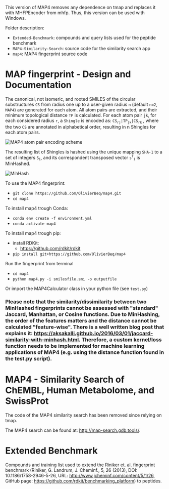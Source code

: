 This version of MAP4 removes any dependence on tmap and replaces it with MHFPEncoder from mhfp.
Thus, this version can be used with Windows.


Folder description:
- `Extended-Benchmark`: compounds and query lists used for the peptide benchmark
- `MAP4-Similarity-Search`: source code for the similarity search app
- `map4`: MAP4 fingerprint source code
 

# MAP fingerprint - Design and Documentation  

The canonical, not isomeric, and rooted SMILES of the circular substructures `CS` from radius one up to a user-given radius `n` (default `n=2`, `MAP4`) are generated for each atom. All atom pairs are extracted, and their minimum topological distance `TP` is calculated. For each atom pair `jk`, for each considered radius `r`, a `Shingle` is encoded as: `CS`<sub>`rj`</sub>`|TP`<sub>`jk`</sub>`|CS`<sub>`rk`</sub> , where the two `CS` are annotated in alphabetical order, resulting in n Shingles for each atom pairs. 

![MAP4 atom pair encoding scheme](https://cloud.gdb.tools/s/oANAxRazApL5EDw/preview)

The resulting list of Shingles is hashed using the unique mapping `SHA-1` to a set of integers `S`<sub>`i`</sub>, and its correspondent transposed vector `s`<sup>`T`</sup><sub>`i`</sub> is MinHashed.

![MihHash](https://cloud.gdb.tools/s/nLjQKTcHPLdpnxJ/preview)

To use the MAP4 fingerprint:
- `git clone https://github.com/OlivierBeq/map4.git`
- `cd map4`

To install map4 trough Conda:
- `conda env create -f environment.yml`
- `conda activate map4`

To install map4 trough pip:
- install RDKit:
   - https://github.com/rdkit/rdkit
- `pip install git+https://github.com/OlivierBeq/map4`

Run the fingerprint from terminal
- `cd map4`
- `python map4.py -i smilesfile.smi -o outputfile`

Or import the MAP4Calculator class in your python file (see `test.py`)

### Please note that the similarity/dissimilarity between two MinHashed fingerprints cannot be assessed with "standard" Jaccard, Manhattan, or Cosine functions. Due to MinHashing, the order of the features matters and the distance cannot be calculated "feature-wise". There is a well written blog post that explains it: https://aksakalli.github.io/2016/03/01/jaccard-similarity-with-minhash.html. Therefore, a custom kernel/loss function needs to be implemented for machine learning applications of MAP4 (e.g. using the distance function found in the test.py script).

# MAP4 - Similarity Search of ChEMBL, Human Metabolome, and SwissProt

The code of the MAP4 similarity search has been removed since relying on tmap.

The MAP4 search can be found at: http://map-search.gdb.tools/.

# Extended Benchmark

Compounds and training list used to extend the Riniker et. al. fingerprint benchmark (Riniker, G. Landrum, J. Cheminf., 5, 26 (2013), DOI: 10.1186/1758-2946-5-26, URL: http://www.jcheminf.com/content/5/1/26, GitHub page: https://github.com/rdkit/benchmarking_platform) to peptides.
